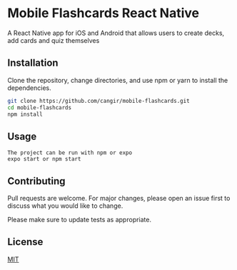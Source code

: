 # Mobile Flashcards React Native

A React Native app for iOS and Android that allows users to create decks, add cards and quiz themselves

## Installation
Clone the repository, change directories, and use npm or yarn to install the dependencies.

```bash
git clone https://github.com/cangir/mobile-flashcards.git
cd mobile-flashcards
npm install
```

## Usage
```
The project can be run with npm or expo
expo start or npm start
```


## Contributing
Pull requests are welcome. For major changes, please open an issue first to discuss what you would like to change.

Please make sure to update tests as appropriate.

## License
[MIT](https://choosealicense.com/licenses/mit/)
